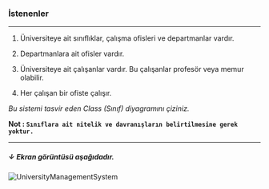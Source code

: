 ### İstenenler
---
1. Üniversiteye ait sınıflıklar, çalışma ofisleri ve departmanlar vardır.

2. Departmanlara ait ofisler vardır.

3. Üniversiteye ait çalışanlar vardır. Bu çalışanlar profesör veya memur olabilir.

4. Her çalışan bir ofiste çalışır.

*Bu sistemi tasvir eden Class (Sınıf) diyagramını çiziniz.*

**Not : ``Sınıflara ait nitelik ve davranışların belirtilmesine gerek yoktur.``**

---

##### ↓ Ekran görüntüsü aşağıdadır.


![UniversityManagementSystem](https://github.com/alpulkegul/library_learning/assets/158475086/0d1008c0-1d8c-4d77-881c-2d687c29c1d9)

